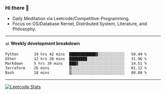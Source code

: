 ### Hi there 👋
* Daily Meditation via Leetcode/Competitive-Programming.
* Focus on OS/Database Kernel, Distributed System, Literature, and Philosophy.

-------

📊 **Weekly development breakdown**
<!--START_SECTION:waka-->

```txt
Python       19 hrs 42 mins  ████████████▓░░░░░░░░░░░░   50.49 %
Other        12 hrs 28 mins  ████████░░░░░░░░░░░░░░░░░   31.96 %
Markdown     5 hrs 39 mins   ███▓░░░░░░░░░░░░░░░░░░░░░   14.51 %
Terraform    26 mins         ▒░░░░░░░░░░░░░░░░░░░░░░░░   01.12 %
Bash         18 mins         ▒░░░░░░░░░░░░░░░░░░░░░░░░   00.80 %
```

<!--END_SECTION:waka-->

-------

[![Leetcode Stats](https://leetcard.jacoblin.cool/hzhang413?font=Fira+Mono)](https://leetcode.com/fxrc)
<!-- ![image](./cyberpunk-ghost-in-the-shell.gif)
![image](./gis-archive.png) -->
